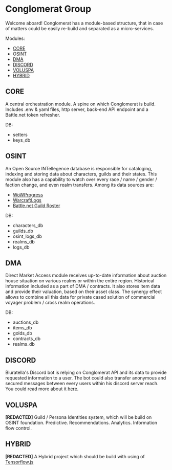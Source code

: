 # Conglomerat Group

Welcome aboard! Conglomerat has a module-based structure, that in case of matters could be easily re-build and separated as a micro-services.  

Modules:

 - [CORE][1]
 - [OSINT][2]
 - [DMA][3]
 - [DISCORD][4]
 - [VOLUSPA][5]
 - [HYBRID][6]
 
 ## CORE
 
 A central orchestration module. A spine on which Conglomerat is build. 
 Includes .env & yaml files, http server, back-end API endpoint and a Battle.net token refresher.
  
  DB: 
   - setters
   - keys_db
   
 ## OSINT
 
 An Open Source INTellegence database is responsible for cataloging, indexing and storing data about characters, guilds and their states. 
 This module also has a capability to watch over every race / name / gender / faction change, and even realm transfers.
 Among its data sources are: 
 
  - [WoWProgress](https://wowprogress.com)
  - [WarcraftLogs](https://warcraftlogs.com)
  - [Battle.net Guild Roster](https://battle.net)
 
  DB: 
  - characters_db
  - guilds_db
  - osint_logs_db
  - realms_db
  - logs_db
  
  ## DMA
  
  Direct Market Access module receives up-to-date information about auction house situation on various realms or within the entire region. 
  Historical information included as a part of DMA / contracts.
  It also stores item data and provide their valuation, based on their asset class. The synergy effect allows to combine all this data
  for private cased solution of commercial voyager problem / cross realm operations.
  
  DB: 
  - auctions_db
  - items_db
  - golds_db
  - contracts_db
  - realms_db
  
  ## DISCORD 
  
  Bluratella's Discord bot is relying on Conglomerat API and its data to provide requested information to a user.
  The bot could also transfer anonymous and secured messages between every users within his discord server reach.
  You could read more about it [here](https://ya.ru).
  
  ## VOLUSPA
  
  **[REDACTED]** Guild / Persona Identities system, which will be build on OSINT foundation.
  Predictive. Recommendations. Analytics. Information flow control.
  
  ## HYBRID
  
  **[REDACTED]** A Hybrid project which should be build with using of [Tensorflow.js](https://ya.ru)
  
  [1]: #CORE
  [2]: #OSINT
  [3]: #DMA
  [4]: #DISCORD
  [5]: #VOLUSPA
  [6]: #HYBRID
  
  
  
